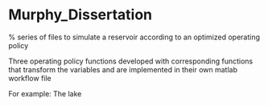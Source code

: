 # Murphy_Dissertation

% series of files to simulate a reservoir according to an optimized operating policy

Three operating policy functions developed
with corresponding functions that transform the variables
and are implemented in their own matlab workflow file

For example:
The lake
